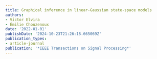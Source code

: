 ```yaml
---
title: Graphical inference in linear-Gaussian state-space models
authors:
- Vı́ctor Elvira
- Émilie Chouzenoux
date: '2022-01-01'
publishDate: '2024-10-23T21:26:18.665069Z'
publication_types:
- article-journal
publication: '*IEEE Transactions on Signal Processing*'
---
```


